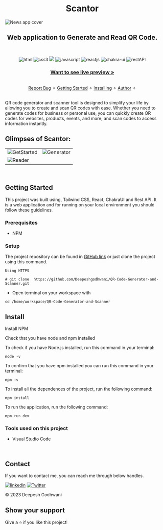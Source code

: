 <h1 align="center">Scantor</h1> 

![News app cover](https://res.cloudinary.com/dynjwlpl3/image/upload/v1678535486/Projects%20readme/Scantor_home_q9djag.png)

<h2 align="center">Web application to Generate and Read QR Code.</h2>    

<br />
<p align="center">
    <img src="https://img.shields.io/badge/HTML5-%230077B5.svg?&style=for-the-badge&color=orange&logo=HTML5&logoColor=white" alt="html"/>  
    <img src="https://img.shields.io/badge/CSS3-1572B6?style=for-the-badge&logo=css3&logoColor=white" alt="css3"/> 
    <img src="https://img.shields.io/badge/tailwindcss-%2338B2AC.svg?style=for-the-badge&logo=tailwind-css&logoColor=white"/>  
    <img src="https://img.shields.io/badge/JAVASCRIPT-%230077B5.svg?&style=for-the-badge&color=black&logo=JAVASCRIPT&logoColor=yellow" alt="javascript"/> 
    <img src="https://img.shields.io/badge/React-20232A?style=for-the-badge&logo=react&logoColor=61DAFB" alt="reactjs" />
    <img src="https://img.shields.io/badge/Chakra%20UI-3bc7bd?style=for-the-badge&logo=chakraui&logoColor=white" alt="chakra-ui"/>  
    <img src="https://img.shields.io/badge/Rest_API-02303A?style=for-the-badge&logo=react-router&logoColor=white" alt="restAPI"/>   
</p>
     
  <h3 align="center"><a href="https://deepeshgodhwani.github.io/QR-Code-Generator-and-Scanner/"><strong>Want to see live preview »</strong></a></h3>
   
    
  <p align="center"> 
    <br />
    <a href="https://github.com/Deepeshgodwani/QR-Code-Generator-and-Scanner/issues">Report Bug</a>    &#10023;
    <a href="#Getting-Started">Getting Started</a> &#10023; <a href="#Install">Installing</a> &#10023;    
    <a href="#Contact">Author</a> &#10023;
  </p>
<br/>
QR code generator and scanner tool is designed to simplify your life by allowing you to create and scan QR codes with ease. Whether you need to generate codes for business or personal use, you can quickly create QR codes for websites, products, events, and more, and scan codes to access information instantly.

<br />

## Glimpses of Scantor:
<table>
  <tr>
    <td><img src="https://res.cloudinary.com/dynjwlpl3/image/upload/v1678535485/Projects%20readme/scantor2_tnes2u.png" alt="GetStarted" /></td>
    <td><img src="https://res.cloudinary.com/dynjwlpl3/image/upload/v1678535485/Projects%20readme/scantor3_nzkgn5.png" alt="Generator" /></td>
  </tr>
  <tr>
    <td><img src="https://res.cloudinary.com/dynjwlpl3/image/upload/v1678535485/Projects%20readme/scantor4_xdgtx8.png" alt="Reader" /></td>
  </tr>

</table>

<br />

## Getting Started

This project was built using, Tailwind CSS, React, ChakraUI and Rest API. It is a web application and for running on your local environment you should follow these guidelines.


### Prerequisites

- NPM 

### Setup


The project repository can be found in [GitHub link](https://github.com/Deepeshgodhwani/QR-Code-Generator-and-Scanner) or just clone the project using this command. 


```
Using HTTPS

# git clone  https://github.com/Deepeshgodhwani/QR-Code-Generator-and-Scanner.git
```

+ Open terminal on your workspace with

```
cd /home/workspace/QR-Code-Generator-and-Scanner
```


## Install

Install NPM

Check that you have node and npm installed

To check if you have Node.js installed, run this command in your terminal:


```
node -v
```

To confirm that you have npm installed you can run this command in your terminal:


```
npm -v
```


To install all the dependences of the project, run the following command:


```
npm install
```


To run the application, run the following command:

```
npm run dev
```


### Tools used on this project

- Visual Studio Code

<br/>


## Contact

If you want to contact me, you can reach me through below handles.

[![linkedin](https://img.shields.io/badge/Deepesh_Godwani-0077B5?style=for-the-badge&logo=linkedin&logoColor=white)](https://linkedin.com/in/deeepesh-godhwani-4269531b0)
[![Twitter](https://img.shields.io/badge/Deepesh_Godwani-20232A?style=for-the-badge&logo=Github&logoColor=white)](https://github.com/Deepeshgodhwani)

© 2023 Deepesh Godhwani



## Show your support

Give a ⭐️ if you like this project!


